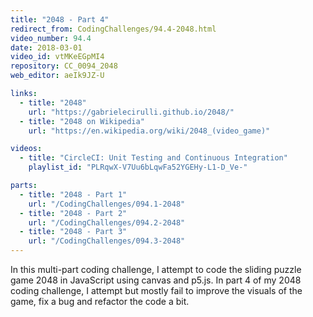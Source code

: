 ```yaml
---
title: "2048 - Part 4"
redirect_from: CodingChallenges/94.4-2048.html
video_number: 94.4
date: 2018-03-01
video_id: vtMKeEGpMI4
repository: CC_0094_2048
web_editor: aeIk9JZ-U

links:
  - title: "2048"
    url: "https://gabrielecirulli.github.io/2048/"
  - title: "2048 on Wikipedia"
    url: "https://en.wikipedia.org/wiki/2048_(video_game)"

videos:
  - title: "CircleCI: Unit Testing and Continuous Integration"
    playlist_id: "PLRqwX-V7Uu6bLqwFa52YGEHy-L1-D_Ve-"

parts:
  - title: "2048 - Part 1"
    url: "/CodingChallenges/094.1-2048"
  - title: "2048 - Part 2"
    url: "/CodingChallenges/094.2-2048"
  - title: "2048 - Part 3"
    url: "/CodingChallenges/094.3-2048"
---
```


In this multi-part coding challenge, I attempt to code the sliding puzzle game 2048 in JavaScript using canvas and p5.js. In part 4 of my 2048 coding challenge, I attempt but mostly fail to improve the visuals of the game, fix a bug and refactor the code a bit.
